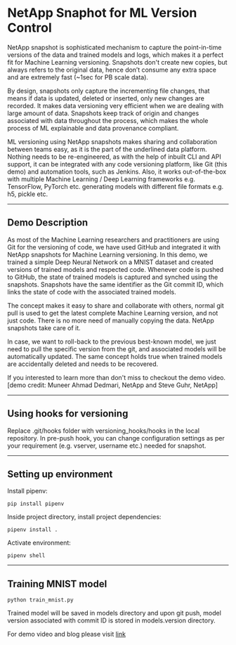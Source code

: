 # NetApp Snaphot for ML Version Control
NetApp snapshot is sophisticated mechanism to capture the point-in-time versions of the data and trained models and logs, which makes it a perfect fit for Machine Learning versioning. Snapshots don't create new copies, but always refers to the original data, hence don’t consume any extra space and are extremely fast (~1sec for PB scale data). 

By design, snapshots only capture the incrementing file changes, that means if data is updated, deleted or inserted, only new changes are recorded. It makes data versioning very efficient when we are dealing with large amount of data. Snapshots keep track of origin and changes associated with data throughout the process, which makes the whole process of ML explainable and data provenance compliant.

ML versioning using NetApp snapshots makes sharing and collaboration between teams easy, as it is the part of the underlined data platform. Nothing needs to be re-engineered, as with the help of inbuilt CLI and API support, it can be integrated with any code versioning platform, like Git (this demo) and automation tools, such as Jenkins. Also, it works out-of-the-box with multiple Machine Learning / Deep Learning frameworks e.g. TensorFlow, PyTorch etc. generating models with different file formats e.g. h5, pickle etc.
___

## Demo Description

As most of the Machine Learning researchers and practitioners are using Git for the versioning of code, we have used GitHub and integrated it with NetApp snapshots for Machine Learning versioning. In this demo, we trained a simple Deep Neural Network on a MNIST dataset and created versions of trained models and respected code. Whenever code is pushed to GitHub, the state of trained models is captured and synched using the snapshots. Snapshots have the same identifier as the Git commit ID, which links the state of code with the associated trained models.

The concept makes it easy to share and collaborate with others, normal git pull is used to get the latest complete Machine Learning version, and not just code. There is no more need of manually copying the data. NetApp snapshots take care of it.

In case, we want to roll-back to the previous best-known model, we just need to pull the specific version from the git, and associated models will be automatically updated. The same concept holds true when trained models are accidentally deleted and needs to be recovered.

If you interested to learn more than don't miss to checkout the demo video. [demo credit: Muneer Ahmad Dedmari, NetApp and Steve Guhr, NetApp] 
___

## Using hooks for versioning

Replace .git/hooks folder with versioning_hooks/hooks in the local repository.
In pre-push hook, you can change configuration settings as per your requirement (e.g. vserver, username etc.) needed for snapshot.
___

## Setting up environment
Install pipenv:

    pip install pipenv

Inside project directory, install project dependencies:

    pipenv install .
  
Activate environment:

    pipenv shell
___

## Training MNIST model

    python train_mnist.py
  
Trained model will be saved in models directory and upon git push, model version associated with commit ID is stored in models.version directory.

For demo video and blog please visit [link](https://www.linkedin.com/pulse/simplify-machine-learning-version-control-muneer-ahmad-dedmari/)
